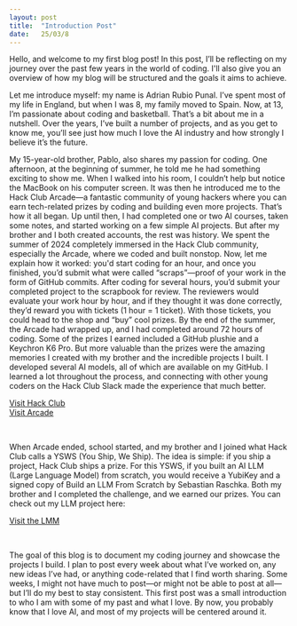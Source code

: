 ```yaml
---
layout: post
title:  "Introduction Post"
date:   25/03/8
---
```


<p class="intro"><span class="dropcap">H</span>ello, and welcome to my first blog post! In this post, I’ll be reflecting on my journey over the past few years in the world of coding. I'll also give you an overview of how my blog will be structured and the goals it aims to achieve.</p>

Let me introduce myself: my name is Adrian Rubio Punal. I’ve spent most of my life in England, but when I was 8, my family moved to Spain. Now, at 13, I’m passionate about coding and basketball. That’s a bit about me in a nutshell. Over the years, I’ve built a number of projects, and as you get to know me, you’ll see just how much I love the AI industry and how strongly I believe it’s the future. 

My 15-year-old brother, Pablo, also shares my passion for coding. One afternoon, at the beginning of summer, he told me he had something exciting to show me. When I walked into his room, I couldn’t help but notice the MacBook on his computer screen. It was then he introduced me to the Hack Club Arcade—a fantastic community of young hackers where you can earn tech-related prizes by coding and building even more projects.
That’s how it all began. Up until then, I had completed one or two AI courses, taken some notes, and started working on a few simple AI projects. But after my brother and I both created accounts, the rest was history. We spent the summer of 2024 completely immersed in the Hack Club community, especially the Arcade, where we coded and built nonstop. Now, let me explain how it worked: you'd start coding for an hour, and once you finished, you’d submit what were called “scraps”—proof of your work in the form of GitHub commits. After coding for several hours, you’d submit your completed project to the scrapbook for review. The reviewers would evaluate your work hour by hour, and if they thought it was done correctly, they’d reward you with tickets (1 hour = 1 ticket). With those tickets, you could head to the shop and “buy” cool prizes.
By the end of the summer, the Arcade had wrapped up, and I had completed around 72 hours of coding. Some of the prizes I earned included a GitHub plushie and a Keychron K6 Pro. But more valuable than the prizes were the amazing memories I created with my brother and the incredible projects I built. I developed several AI models, all of which are available on my GitHub. I learned a lot throughout the process, and connecting with other young coders on the Hack Club Slack made the experience that much better.

<a href="https://hackclub.com">Visit Hack Club</a><br>
<a href="https://hackclub.com/arcade/">Visit Arcade</a>


<img src="/assets/img/arcade/keychron.png" alt="">
<img src="/assets/img/arcade/plushie.png" alt="">
<img src="/assets/img/arcade/after-arcade-setup.png" alt="">
<img src="/assets/img/arcade/stickers.png" alt="">

When Arcade ended, school started, and my brother and I joined what Hack Club calls a YSWS (You Ship, We Ship). The idea is simple: if you ship a project, Hack Club ships a prize. For this YSWS, if you built an AI LLM (Large Language Model) from scratch, you would receive a YubiKey and a signed copy of Build an LLM From Scratch by Sebastian Raschka. Both my brother and I completed the challenge, and we earned our prizes. You can check out my LLM project here:

<a href="https://github.com/adrirubio/storycrafterllm">Visit the LMM</a>

<img src="/assets/img/storycrafterllm/signed-book.png" alt="">
<img src="/assets/img/storycrafterllm/signed-page.png" alt="">

The goal of this blog is to document my coding journey and showcase the projects I build. I plan to post every week about what I’ve worked on, any new ideas I’ve had, or anything code-related that I find worth sharing. Some weeks, I might not have much to post—or might not be able to post at all—but I’ll do my best to stay consistent. This first post was a small introduction to who I am with some of my past and what I love. By now, you probably know that I love AI, and most of my projects will be centered around it.
